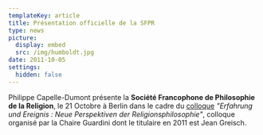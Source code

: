```yaml
---
templateKey: article
title: Présentation officielle de la SFPR
type: news
picture:
  display: embed
  src: /img/humboldt.jpg
date: 2011-10-05
settings:
  hidden: false
---
```

Philippe Capelle-Dumont présente la **Société Francophone de Philosophie de la Religion**, le 21 Octobre à Berlin dans le cadre du [colloque](http://zope.theologie.hu-berlin.de/guardini/konf) *"Erfahrung und Ereignis : Neue Perspektiven der Religionsphilosophie"*, colloque organisé par la Chaire Guardini dont le titulaire en 2011 est Jean Greisch.